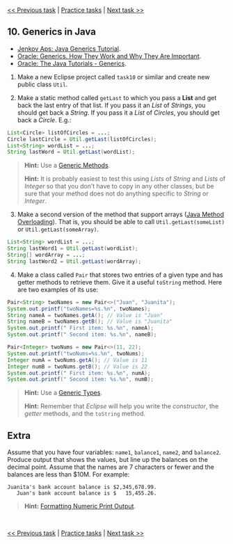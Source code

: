 [<< Previous task](task09.md) | [Practice tasks](readme.md#practice) | [Next task >>](task11.md)

<span id="task_10"></span>
## 10. Generics in Java

- [Jenkov Aps: Java Generics Tutorial](http://tutorials.jenkov.com/java-generics/index.html).
- [Oracle: Generics. How They Work and Why They Are Important](https://www.oracle.com/technical-resources/articles/java/juneau-generics.html).
- [Oracle: The Java Tutorials - Generics](https://docs.oracle.com/javase/tutorial/java/generics/why.html).

1) Make a new Eclipse project called `task10` or similar and create new public class `Util`.

2) Make a static method called `getLast` to which you pass a **List** and get back the last entry of that list. If you pass it an *List* of *Strings*, you should get back a *String*. If you pass it a *List* of *Circles*, you should get back a *Circle*. E.g.:

```java
List<Circle> listOfCircles = ...;
Circle lastCircle = Util.getLast(listOfCircles);
List<String> wordList = ...;
String lastWord = Util.getLast(wordList);
```

> **Hint:** Use a [Generic Methods](https://docs.oracle.com/javase/tutorial/java/generics/methods.html).
>
> **Hint:** It is probably easiest to test this using *Lists* of *String* and *Lists* of *Integer* so that you don’t have to copy in any other classes, but be sure that your method does not do anything specific to *String* or *Integer*.

3) Make a second version of the method that support arrays ([Java Method Overloading](https://www.w3schools.com/java/java_methods_overloading.asp)). That is, you should be able to call `Util.getLast(someList)` or `Util.getLast(someArray)`.

```java
List<String> wordList = ...;
String lastWord1 = Util.getLast(wordList);
String[] wordArray = ...;
String lastWord2 = Util.getLast(wordArray);
```

4) Make a class called `Pair` that stores two entries of a given type and has getter methods to retrieve them. Give it a useful `toString` method. Here are two examples of its use:

```java
Pair<String> twoNames = new Pair<>("Juan", "Juanita");
System.out.printf("twoNames=%s.%n", twoNames);
String nameA = twoNames.getA(); // Value is "Juan"
String nameB = twoNames.getB(); // Value is "Juanita"
System.out.printf(" First item: %s.%n", nameA);
System.out.printf(" Second item: %s.%n", nameB);

Pair<Integer> twoNums = new Pair<>(11, 22);
System.out.printf("twoNums=%s.%n", twoNums);
Integer numA = twoNums.getA(); // Value is 11
Integer numB = twoNums.getB(); // Value is 22
System.out.printf(" First item: %s.%n", numA);
System.out.printf(" Second item: %s.%n", numB);
```

> **Hint:** Use a [Generic Types](https://docs.oracle.com/javase/tutorial/java/generics/types.html).
>
> **Hint:** Remember that *Eclipse* will help you write the *constructor*, the *getter* methods, and the `toString` method.

## Extra

Assume that you have four variables: `name1`, `balance1`, `name2`, and `balance2`. Produce output that shows the values, but line up the balances on the decimal point. Assume that the names are 7 characters or fewer and the balances are less than $10M. For example:

```
Juanita's bank account balance is $2,345,678.99.
   Juan's bank account balance is $   15,455.26.
```

> **Hint:** [Formatting Numeric Print Output](https://docs.oracle.com/javase/tutorial/java/data/numberformat.html).

<br>

[<< Previous task](task09.md) | [Practice tasks](readme.md#practice) | [Next task >>](task11.md)

